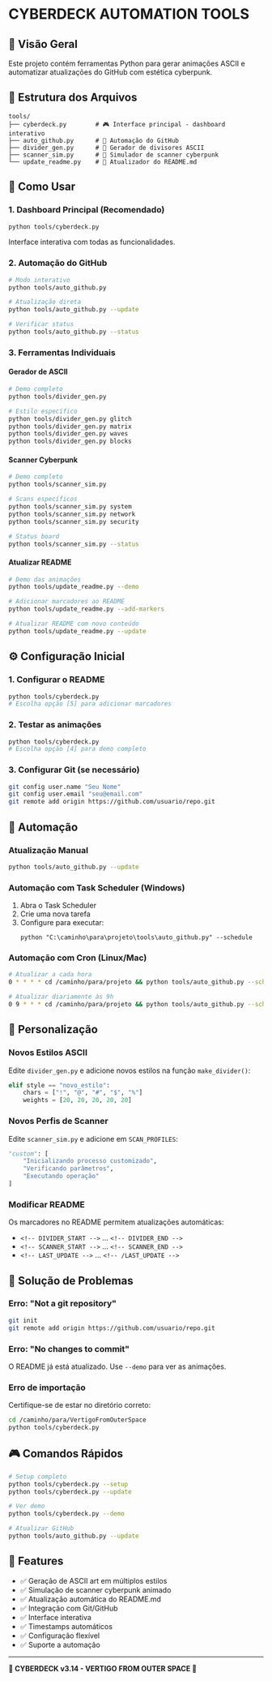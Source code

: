 # CYBERDECK AUTOMATION TOOLS

## 🚀 Visão Geral

Este projeto contém ferramentas Python para gerar animações ASCII e automatizar atualizações do GitHub com estética cyberpunk.

## 📁 Estrutura dos Arquivos

```
tools/
├── cyberdeck.py        # 🎮 Interface principal - dashboard interativo
├── auto_github.py      # 🤖 Automação do GitHub
├── divider_gen.py      # 🎨 Gerador de divisores ASCII
├── scanner_sim.py      # 📡 Simulador de scanner cyberpunk
└── update_readme.py    # 📝 Atualizador do README.md
```

## 🎯 Como Usar

### 1. Dashboard Principal (Recomendado)
```bash
python tools/cyberdeck.py
```
Interface interativa com todas as funcionalidades.

### 2. Automação do GitHub
```bash
# Modo interativo
python tools/auto_github.py

# Atualização direta
python tools/auto_github.py --update

# Verificar status
python tools/auto_github.py --status
```

### 3. Ferramentas Individuais

#### Gerador de ASCII
```bash
# Demo completo
python tools/divider_gen.py

# Estilo específico
python tools/divider_gen.py glitch
python tools/divider_gen.py matrix
python tools/divider_gen.py waves
python tools/divider_gen.py blocks
```

#### Scanner Cyberpunk
```bash
# Demo completo
python tools/scanner_sim.py

# Scans específicos
python tools/scanner_sim.py system
python tools/scanner_sim.py network
python tools/scanner_sim.py security

# Status board
python tools/scanner_sim.py --status
```

#### Atualizar README
```bash
# Demo das animações
python tools/update_readme.py --demo

# Adicionar marcadores ao README
python tools/update_readme.py --add-markers

# Atualizar README com novo conteúdo
python tools/update_readme.py --update
```

## ⚙️ Configuração Inicial

### 1. Configurar o README
```bash
python tools/cyberdeck.py
# Escolha opção [5] para adicionar marcadores
```

### 2. Testar as animações
```bash
python tools/cyberdeck.py
# Escolha opção [4] para demo completo
```

### 3. Configurar Git (se necessário)
```bash
git config user.name "Seu Nome"
git config user.email "seu@email.com"
git remote add origin https://github.com/usuario/repo.git
```

## 🤖 Automação

### Atualização Manual
```bash
python tools/auto_github.py --update
```

### Automação com Task Scheduler (Windows)
1. Abra o Task Scheduler
2. Crie uma nova tarefa
3. Configure para executar:
   ```
   python "C:\caminho\para\projeto\tools\auto_github.py" --schedule
   ```

### Automação com Cron (Linux/Mac)
```bash
# Atualizar a cada hora
0 * * * * cd /caminho/para/projeto && python tools/auto_github.py --schedule

# Atualizar diariamente às 9h
0 9 * * * cd /caminho/para/projeto && python tools/auto_github.py --schedule
```

## 🎨 Personalização

### Novos Estilos ASCII
Edite `divider_gen.py` e adicione novos estilos na função `make_divider()`:

```python
elif style == "novo_estilo":
    chars = ["!", "@", "#", "$", "%"]
    weights = [20, 20, 20, 20, 20]
```

### Novos Perfis de Scanner
Edite `scanner_sim.py` e adicione em `SCAN_PROFILES`:

```python
"custom": [
    "Inicializando processo customizado",
    "Verificando parâmetros",
    "Executando operação"
]
```

### Modificar README
Os marcadores no README permitem atualizações automáticas:
- `<!-- DIVIDER_START -->` ... `<!-- DIVIDER_END -->`
- `<!-- SCANNER_START -->` ... `<!-- SCANNER_END -->`
- `<!-- LAST_UPDATE -->` ... `<!-- /LAST_UPDATE -->`

## 🚨 Solução de Problemas

### Erro: "Not a git repository"
```bash
git init
git remote add origin https://github.com/usuario/repo.git
```

### Erro: "No changes to commit"
O README já está atualizado. Use `--demo` para ver as animações.

### Erro de importação
Certifique-se de estar no diretório correto:
```bash
cd /caminho/para/VertigoFromOuterSpace
python tools/cyberdeck.py
```

## 🎮 Comandos Rápidos

```bash
# Setup completo
python tools/cyberdeck.py --setup
python tools/cyberdeck.py --update

# Ver demo
python tools/cyberdeck.py --demo

# Atualizar GitHub
python tools/auto_github.py --update
```

## 🌟 Features

- ✅ Geração de ASCII art em múltiplos estilos
- ✅ Simulação de scanner cyberpunk animado
- ✅ Atualização automática do README.md
- ✅ Integração com Git/GitHub
- ✅ Interface interativa
- ✅ Timestamps automáticos
- ✅ Configuração flexível
- ✅ Suporte a automação

---

**🚀 CYBERDECK v3.14 - VERTIGO FROM OUTER SPACE 👾**
